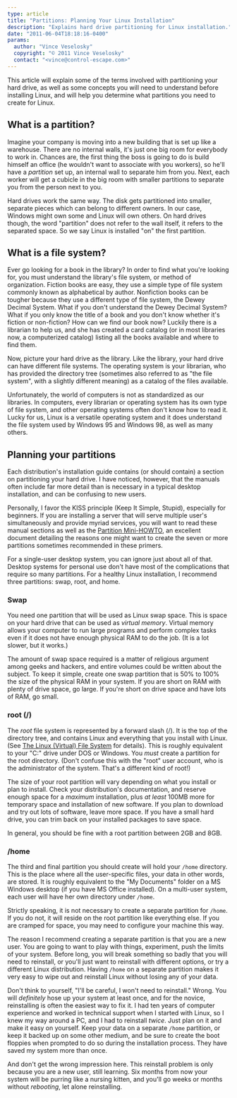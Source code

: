 ```yaml
---
type: article
title: "Partitions: Planning Your Linux Installation"
description: "Explains hard drive partitioning for Linux installation."
date: "2011-06-04T18:18:16-0400"
params:
  author: "Vince Veselosky"
  copyright: "© 2011 Vince Veselosky"
  contact: "<vince@control-escape.com>"
---
```


This article will explain some of the terms involved with partitioning your hard drive,
as well as some concepts you will need to understand before installing Linux, and will
help you determine what partitions you need to create for Linux.

## What is a partition?

Imagine your company is moving into a new building that is set up like a warehouse.
There are no internal walls, it\'s just one big room for everybody to work in. Chances
are, the first thing the boss is going to do is build himself an office (he wouldn\'t
want to associate with you workers), so he\'ll have a _partition_ set up, an internal
wall to separate him from you. Next, each worker will get a cubicle in the big room with
smaller partitions to separate you from the person next to you.

Hard drives work the same way. The disk gets partitioned into smaller, separate pieces
which can belong to different owners. In our case, Windows might own some and Linux will
own others. On hard drives though, the word \"partition\" does not refer to the wall
itself, it refers to the separated space. So we say Linux is installed \"on\" the first
partition.

## What is a file system?

Ever go looking for a book in the library? In order to find what you\'re looking for,
you must understand the library\'s file system, or method of organization. Fiction books
are easy, they use a simple type of file system commonly known as alphabetical by
author. Nonfiction books can be tougher because they use a different type of file
system, the Dewey Decimal System. What if you don\'t understand the Dewey Decimal
System? What if you only know the title of a book and you don\'t know whether it\'s
fiction or non-fiction? How can we find our book now? Luckily there is a librarian to
help us, and she has created a card catalog (or in most libraries now, a computerized
catalog) listing all the books available and where to find them.

Now, picture your hard drive as the library. Like the library, your hard drive can have
different file systems. The operating system is your librarian, who has provided the
directory tree (sometimes also referred to as \"the file system\", with a slightly
different meaning) as a catalog of the files available.

Unfortunately, the world of computers is not as standardized as our libraries. In
computers, every librarian or operating system has its own type of file system, and
other operating systems often don\'t know how to read it. Lucky for us, Linux is a
versatile operating system and it does understand the file system used by Windows 95 and
Windows 98, as well as many others.

## Planning your partitions

Each distribution\'s installation guide contains (or should contain) a section on
partitioning your hard drive. I have noticed, however, that the manuals often include
far more detail than is necessary in a typical desktop installation, and can be
confusing to new users.

Personally, I favor the KISS principle (Keep It Simple, Stupid), especially for
beginners. If you are installing a server that will serve multiple user\'s
simultaneously and provide myriad services, you will want to read these manual sections
as well as the [Partition Mini-HOWTO](https://tldp.org/HOWTO/Partition/intro.html),
an excellent document detailing the reasons one might want to create the seven or more
partitions sometimes recommended in these primers.

For a single-user desktop system, you can ignore just about all of that. Desktop systems
for personal use don\'t have most of the complications that require so many partitions.
For a healthy Linux installation, I recommend three partitions: swap, root, and home.

### Swap

You need one partition that will be used as Linux swap space. This is space on your hard
drive that can be used as _virtual memory_. Virtual memory allows your computer to run
large programs and perform complex tasks even if it does not have enough physical RAM to
do the job. (It is a lot slower, but it works.)

The amount of swap space required is a matter of religious argument among geeks and
hackers, and entire volumes could be written about the subject. To keep it simple,
create one swap partition that is 50% to 100% the size of the physical RAM in your
system. If you are short on RAM with plenty of drive space, go large. If you\'re short
on drive space and have lots of RAM, go small.

### root (/)

The _root_ file system is represented by a forward slash (/). It is the top of the
directory tree, and contains Linux and everything that you install with Linux. (See
[The Linux (Virtual) File System](/linux/lx-filesys) for details). This is roughly equivalent
to your \"C:\" drive under DOS or Windows. You _must_ create a partition for the root
directory. (Don\'t confuse this with the \"root\" user account, who is the administrator
of the system. That\'s a different kind of root!)

The size of your root partition will vary depending on what you install or plan to
install. Check your distribution\'s documentation, and reserve enough space for a
_maximum_ installation, plus _at least_ 100MB more for temporary space and installation
of new software. If you plan to download and try out lots of software, leave more space.
If you have a small hard drive, you can trim back on your installed packages to save
space.

In general, you should be fine with a root partition between 2GB and 8GB.

### /home

The third and final partition you should create will hold your `/home` directory. This
is the place where all the user-specific files, your data in other words, are stored. It
is roughly equivalent to the \"My Documents\" folder on a MS Windows desktop (if you
have MS Office installed). On a multi-user system, each user will have her own directory
under `/home`.

Strictly speaking, it is not necessary to create a separate partition for `/home`. If
you do not, it will reside on the root partition like everything else. If you are
cramped for space, you may need to configure your machine this way.

The reason I recommend creating a separate partition is that you are a new user. You are
going to want to play with things, experiment, push the limits of your system. Before
long, you will break something so badly that you will need to reinstall, or you\'ll just
want to reinstall with different options, or try a different Linux distribution. Having
`/home` on a separate partition makes it very easy to wipe out and reinstall Linux
without losing any of your data.

Don\'t think to yourself, \"I\'ll be careful, I won\'t need to reinstall.\" Wrong. You
will _definitely_ hose up your system at least once, and for the novice, reinstalling is
often the easiest way to fix it. I had ten years of computer experience and worked in
technical support when I started with Linux, so I knew my way around a PC, and I had to
reinstall _twice_. Just plan on it and make it easy on yourself. Keep your data on a
separate `/home` partition, or keep it backed up on some other medium, and be sure to
create the boot floppies when prompted to do so during the installation process. They
have saved my system more than once.

And don\'t get the wrong impression here. This reinstall problem is only because you are
a new user, still learning. Six months from now your system will be purring like a
nursing kitten, and you\'ll go weeks or months without _rebooting_, let alone
reinstalling.
